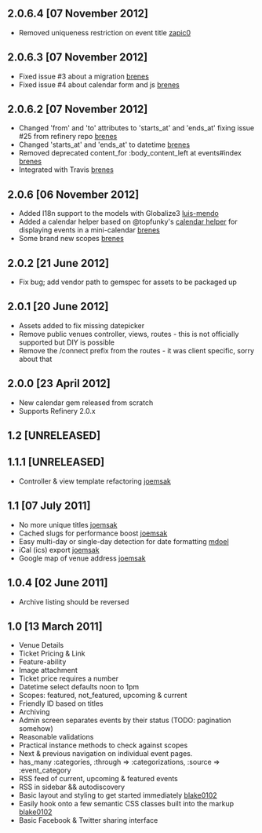 ## 2.0.6.4 [07 November 2012]
* Removed uniqueness restriction on event title [zapic0](https://github.com/zapic0)

## 2.0.6.3 [07 November 2012]
* Fixed issue #3 about a migration [brenes](https://github.com/brenes)
* Fixed issue #4 about calendar form and js [brenes](https://github.com/brenes)

## 2.0.6.2 [07 November 2012]
* Changed 'from' and 'to' attributes to 'starts_at' and 'ends_at' fixing issue #25 from refinery repo [brenes](https://github.com/brenes)
* Changed 'starts_at' and 'ends_at' to datetime [brenes](https://github.com/brenes)
* Removed deprecated content_for :body_content_left at events#index [brenes](https://github.com/brenes)
* Integrated with Travis [brenes](https://github.com/brenes)

## 2.0.6 [06 November 2012]
* Added I18n support to the models with Globalize3 [luis-mendo](https://github.com/luis-mendo)
* Added a calendar helper based on @topfunky's [calendar helper](https://github.com/topfunky/calendar_helper) for displaying events in a mini-calendar [brenes](https://github.com/brenes)
* Some brand new scopes [brenes](https://github.com/brenes)

## 2.0.2 [21 June 2012]
* Fix bug; add vendor path to gemspec for assets to be packaged up

## 2.0.1 [20 June 2012]
* Assets added to fix missing datepicker
* Remove public venues controller, views, routes - this is not officially supported but DIY is possible
* Remove the /connect prefix from the routes - it was client specific, sorry about that

## 2.0.0 [23 April 2012]
* New calendar gem released from scratch
* Supports Refinery 2.0.x

## 1.2 [UNRELEASED]

## 1.1.1 [UNRELEASED]
* Controller & view template refactoring [joemsak](https://github.com/joemsak)

## 1.1 [07 July 2011]
* No more unique titles [joemsak](https://github.com/joemsak)
* Cached slugs for performance boost [joemsak](https://github.com/joemsak)
* Easy multi-day or single-day detection for date formatting [mdoel](https://github.com/mdoel)
* iCal (ics) export [joemsak](https://github.com/joemsak)
* Google map of venue address [joemsak](https://github.com/joemsak)

## 1.0.4 [02 June 2011]
* Archive listing should be reversed


## 1.0 [13 March 2011]

* Venue Details
* Ticket Pricing & Link
* Feature-ability
* Image attachment
* Ticket price requires a number
* Datetime select defaults noon to 1pm
* Scopes: featured, not_featured, upcoming & current
* Friendly ID based on titles
* Archiving
* Admin screen separates events by their status (TODO: pagination somehow)
* Reasonable validations
* Practical instance methods to check against scopes
* Next & previous navigation on individual event pages.
* has_many :categories, :through => :categorizations, :source => :event_category
* RSS feed of current, upcoming & featured events
* RSS in sidebar && autodiscovery
* Basic layout and styling to get started immediately [blake0102](http://github.com/blake0102)
* Easily hook onto a few semantic CSS classes built into the markup [blake0102](http://github.com/blake0102)
* Basic Facebook & Twitter sharing interface
